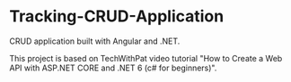 # Tracking-CRUD-Application
CRUD application built with Angular and .NET.

This project is based on TechWithPat video tutorial "How to Create a Web API with ASP.NET CORE and .NET 6 (c# for beginners)".
